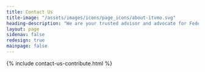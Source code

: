 ```yaml
---
title: Contact Us
title-image: "/assets/images/icons/page_icons/about-itvmo.svg"
heading-description: "We are your trusted advisor and advocate for Federal IT acquisitions."
layout: page
sidenav: false
redesign: true
mainpage: false
---
```


{% include contact-us-contribute.html %}
